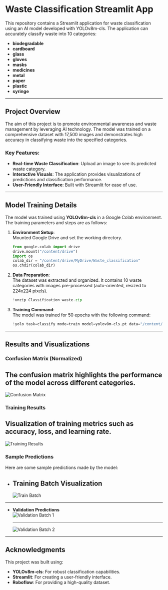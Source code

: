# Waste Classification Streamlit App

This repository contains a Streamlit application for waste classification using an AI model developed with YOLOv8m-cls. The application can accurately classify waste into 10 categories:

- **biodegradable**  
- **cardboard**  
- **glass**  
- **gloves**  
- **masks**  
- **medicines**  
- **metal**  
- **paper**  
- **plastic**  
- **syringe**
---

## Project Overview

The aim of this project is to promote environmental awareness and waste management by leveraging AI technology. The model was trained on a comprehensive dataset with 17,500 images and demonstrates high accuracy in classifying waste into the specified categories.

### Key Features:
- **Real-time Waste Classification**: Upload an image to see its predicted waste category.
- **Interactive Visuals**: The application provides visualizations of predictions and classification performance.
- **User-Friendly Interface**: Built with Streamlit for ease of use.

---

## Model Training Details

The model was trained using **YOLOv8m-cls** in a Google Colab environment. The training parameters and steps are as follows:

1. **Environment Setup**:  
   Mounted Google Drive and set the working directory.  

   ```python
   from google.colab import drive
   drive.mount("/content/drive")
   import os
   colab_dir = "/content/drive/MyDrive/Waste_classification"
   os.chdir(colab_dir)

2. **Data Preparation**:  
   The dataset was extracted and organized. It contains 10 waste categories with images pre-processed (auto-oriented, resized to 224x224 pixels).  

   ```python
   !unzip Classification_waste.zip

3. **Training Command**:  
   The model was trained for 50 epochs with the following command:
   ```python
   !yolo task=classify mode=train model=yolov8m-cls.pt data="/content/drive/MyDrive/Waste_classification/Classification_waste 2/data" epochs=50 imgsz=224

---

## Results and Visualizations

### Confusion Matrix (Normalized)
The confusion matrix highlights the performance of the model across different categories.  
---
![Confusion Matrix](classify/confusion_matrix_normalized.png)

### Training Results
Visualization of training metrics such as accuracy, loss, and learning rate.  
---
![Training Results](classify/results.png)

### Sample Predictions
Here are some sample predictions made by the model:

- **Training Batch Visualization**
  ---  
  ![Train Batch](classify/train_batch1.jpg)

---

- **Validation Predictions**  
  ![Validation Batch 1](classify/val_batch1_pred.jpg)

  ---
  
  ![Validation Batch 2](classify/val_batch2_pred.jpg)


---

## Acknowledgments

This project was built using:

- **YOLOv8m-cls**: For robust classification capabilities.
- **Streamlit**: For creating a user-friendly interface.
- **Roboflow**: For providing a high-quality dataset.

